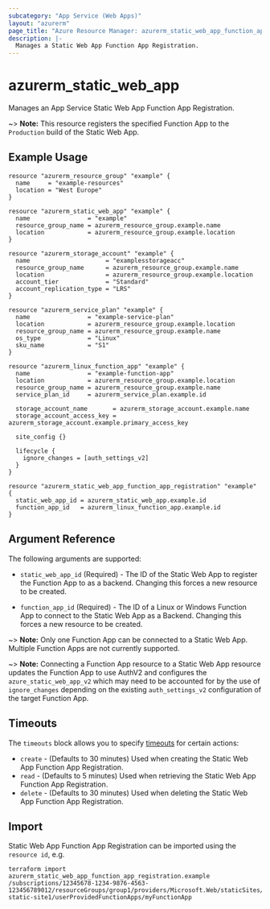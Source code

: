 ```yaml
---
subcategory: "App Service (Web Apps)"
layout: "azurerm"
page_title: "Azure Resource Manager: azurerm_static_web_app_function_app_registration"
description: |-
  Manages a Static Web App Function App Registration.
---
```


# azurerm_static_web_app

Manages an App Service Static Web App Function App Registration.

~> **Note:** This resource registers the specified Function App to the `Production` build of the Static Web App.

## Example Usage

```hcl
resource "azurerm_resource_group" "example" {
  name     = "example-resources"
  location = "West Europe"
}

resource "azurerm_static_web_app" "example" {
  name                = "example"
  resource_group_name = azurerm_resource_group.example.name
  location            = azurerm_resource_group.example.location
}

resource "azurerm_storage_account" "example" {
  name                     = "examplesstorageacc"
  resource_group_name      = azurerm_resource_group.example.name
  location                 = azurerm_resource_group.example.location
  account_tier             = "Standard"
  account_replication_type = "LRS"
}

resource "azurerm_service_plan" "example" {
  name                = "example-service-plan"
  location            = azurerm_resource_group.example.location
  resource_group_name = azurerm_resource_group.example.name
  os_type             = "Linux"
  sku_name            = "S1"
}

resource "azurerm_linux_function_app" "example" {
  name                = "example-function-app"
  location            = azurerm_resource_group.example.location
  resource_group_name = azurerm_resource_group.example.name
  service_plan_id     = azurerm_service_plan.example.id

  storage_account_name       = azurerm_storage_account.example.name
  storage_account_access_key = azurerm_storage_account.example.primary_access_key

  site_config {}

  lifecycle {
    ignore_changes = [auth_settings_v2]
  }
}

resource "azurerm_static_web_app_function_app_registration" "example" {
  static_web_app_id = azurerm_static_web_app.example.id
  function_app_id   = azurerm_linux_function_app.example.id
}

```

## Argument Reference

The following arguments are supported:

* `static_web_app_id` (Required) - The ID of the Static Web App to register the Function App to as a backend. Changing this forces a new resource to be created. 

* `function_app_id` (Required) - The ID of a Linux or Windows Function App to connect to the Static Web App as a Backend. Changing this forces a new resource to be created. 

~> **Note:** Only one Function App can be connected to a Static Web App. Multiple Function Apps are not currently supported.

~> **Note:** Connecting a Function App resource to a Static Web App resource updates the Function App to use AuthV2 and configures the `azure_static_web_app_v2` which may need to be accounted for by the use of `ignore_changes` depending on the existing `auth_settings_v2` configuration of the target Function App.

## Timeouts

The `timeouts` block allows you to specify [timeouts](https://www.terraform.io/language/resources/syntax#operation-timeouts) for certain actions:

* `create` - (Defaults to 30 minutes) Used when creating the Static Web App Function App Registration.
* `read` - (Defaults to 5 minutes) Used when retrieving the Static Web App Function App Registration.
* `delete` - (Defaults to 30 minutes) Used when deleting the Static Web App Function App Registration.

## Import

Static Web App Function App Registration can be imported using the `resource id`, e.g.

```shell
terraform import azurerm_static_web_app_function_app_registration.example /subscriptions/12345678-1234-9876-4563-123456789012/resourceGroups/group1/providers/Microsoft.Web/staticSites/my-static-site1/userProvidedFunctionApps/myFunctionApp
```

